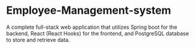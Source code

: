 # Employee-Management-system
A complete full-stack web application that utilizes Spring boot for the backend, React (React Hooks) for the frontend, and PostgreSQL database to store and retrieve data.
